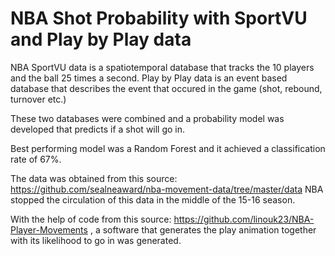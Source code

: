 # NBA Shot Probability with SportVU and Play by Play data
NBA SportVU data is a spatiotemporal database that tracks the 10 players and the ball 25 times a second.
Play by Play data is an event based database that describes the event that occured in the game (shot, rebound, turnover etc.)

These two databases were combined and a probability model was developed that predicts if a shot will go in.

Best performing model was a Random Forest and it achieved a classification rate of 67%.

The data was obtained from this source: https://github.com/sealneaward/nba-movement-data/tree/master/data
NBA stopped the circulation of this data in the middle of the 15-16 season.

With the help of code from this source: https://github.com/linouk23/NBA-Player-Movements , a software that generates the play animation together with its likelihood to go in was generated. 
